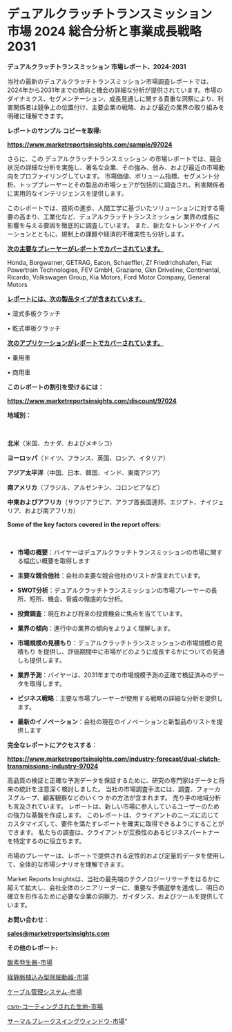 # デュアルクラッチトランスミッション 市場 2024 総合分析と事業成長戦略 2031

<strong>デュアルクラッチトランスミッション 市場レポート、2024-2031</strong>

当社の最新のデュアルクラッチトランスミッション市場調査レポートでは、2024年から2031年までの傾向と機会の詳細な分析が提供されています。市場のダイナミクス、セグメンテーション、成長見通しに関する貴重な洞察により、利害関係者は競争上の位置付け、主要企業の戦略、および最近の業界の取り組みを明確に理解できます。



<strong>レポートのサンプル コピーを取得:</strong> <a href=https://www.marketreportsinsights.com/sample/97024>

<strong><u>https://www.marketreportsinsights.com/sample/97024</u></strong></a>

さらに、この デュアルクラッチトランスミッション の市場レポートでは、競合状況の詳細な分析を実施し、著名な企業、その強み、弱み、および最近の市場動向をプロファイリングしています。 市場価値、ボリューム指標、セグメント分析、トッププレーヤーとその製品の市場シェアが包括的に調査され、利害関係者に実用的なインテリジェンスを提供します。

このレポートでは、技術の進歩、人間工学に基づいたソリューションに対する需要の高まり、工業化など、デュアルクラッチトランスミッション 業界の成長に影響を与える要因を徹底的に調査しています。 また、新たなトレンドやイノベーションとともに、規制上の課題や経済的不確実性も分析します。



<strong><u>次の主要なプレーヤーがレポートでカバーされています。</u></strong>

Honda, Borgwarner, GETRAG, Eaton, Schaeffler, Zf Friedrichshafen, Fiat Powertrain Technologies, FEV GmbH, Graziano, Gkn Driveline, Continental, Ricardo, Volkswagen Group, Kia Motors, Ford Motor Company, General Motors



<strong><u><b>レポートには、次の製品タイプが含まれています。</b></u></strong>

• 湿式多板クラッチ

• 乾式単板クラッチ



<strong><u><b>次のアプリケーションがレポートでカバーされています。</b></u></strong>

• 乗用車

• 商用車



<strong><b>このレポートの割引を受けるには：</b></strong>

<a href=https://www.marketreportsinsights.com/discount/97024>

<strong><u>https://www.marketreportsinsights.com/discount/97024</u></strong></a>



<strong>地域別：</strong>

<strong> </strong>



<strong>北米</strong>（米国、カナダ、およびメキシコ）



<strong>ヨーロッパ</strong>（ドイツ、フランス、英国、ロシア、イタリア）



<strong>アジア太平洋</strong>（中国、日本、韓国、インド、東南アジア）



<strong>南アメリカ</strong>（ブラジル、アルゼンチン、コロンビアなど）



<strong>中東およびアフリカ</strong>（サウジアラビア、アラブ首長国連邦、エジプト、ナイジェリア、および南アフリカ）



<strong>Some of the key factors covered in the report offers:</strong>

<strong> </strong>
<ul>
  <li>

<strong>市場の概要</strong>：バイヤーはデュアルクラッチトランスミッションの市場に関する幅広い概要を取得します</li>
  <li>

<strong>主要な競合他社</strong>：会社の主要な競合他社のリストが含まれています。</li>
  <li>

<strong>SWOT分析</strong>：デュアルクラッチトランスミッションの市場プレーヤーの長所、短所、機会、脅威の徹底的な分析。</li>
  <li>

<strong>投資調査</strong>：現在および将来の投資機会に焦点を当てています。</li>
  <li>

<strong>業界の傾向</strong>：進行中の業界の傾向をよりよく理解します。</li>
  <li>

<strong>市場規模の見積もり</strong>：デュアルクラッチトランスミッションの市場規模の見積もり を提供し、評価期間中に市場がどのように成長するかについての見通しも提供します。</li>
  <li>

<strong>業界予測</strong>：バイヤーは、2031年までの市場規模予測の正確で検証済みのデータを取得します。</li>
  <li>

<strong>ビジネス戦略</strong>：主要な市場プレーヤーが使用する戦略の詳細な分析を提供します。</li>
  <li>

<strong>最新のイノベーション</strong>：会社の現在のイノベーションと新製品のリストを提供します</li>
</ul>


<strong>完全なレポートにアクセスする</strong>：

<a href=https://www.marketreportsinsights.com/industry-forecast/dual-clutch-transmissions-industry-97024>

<strong><u>https://www.marketreportsinsights.com/industry-forecast/dual-clutch-transmissions-industry-97024</u></strong></a>

高品質の検証と正確な予測データを保証するために、研究の専門家はデータと将来の統計を注意深く検討しました。 当社の市場調査手法には、調査、フォーカスグループ、顧客観察などのいくつ かの方法が含まれます。 売り手の地域分析も言及されています。 レポートは、新しい市場に参入しているユーザーのための強力な基盤を作成します。 このレポートは、クライアントのニーズに応じてカスタマイズして、要件を満たすレポートを確実に取得できるようにすることができます。 私たちの調査は、クライアントが互換性のあるビジネスパートナーを特定するのに役立ちます。

市場のプレーヤーは、レポートで提供される定性的および定量的データを使用して、全体的な市場シナリオを理解できます。

Market Reports Insightsは、当社の最先端のテクノロジーリサーチをはるかに超えて拡大し、会社全体のシニアリーダーに、重要な予備選挙を達成し、明日の確立を形作るために必要な企業の洞察力、ガイダンス、およびツールを提供しています。



<strong><b>お問い合わせ</b></strong>：

<a href=mailto:sales@marketreportsinsights.com>

<strong><u>sales@marketreportsinsights.com</u></strong></a>



<strong>その他のレポート:</strong>

<a href=https://www.linkedin.com/pulse/酸素発生器-市場-2023-競争分析と事業成長-2030-trend-tracking-toolbox-24-analysis-w6ief/>酸素発生器-市場</a>

<a href=https://www.linkedin.com/pulse/経静脈植込み型除細動器-市場-2023-年のダイナミクスとビジネストレンド-wsy4f/>経静脈植込み型除細動器-市場</a>

<a href=https://www.linkedin.com/pulse/ケーブル管理システム-市場-2023-最新の-cagr-および成長分析-twnac/>ケーブル管理システム-市場</a>

<a href=https://www.linkedin.com/pulse/csm-コーティングされた生地-市場-2023-総合分析と事業成長戦略-m75kf/>csm-コーティングされた生地-市場</a>

<a href=https://www.linkedin.com/pulse/サーマルブレークスイングウィンドウ-市場-2023-競争分析と事業成長-1wuaf/>サーマルブレークスイングウィンドウ-市場</a>"
